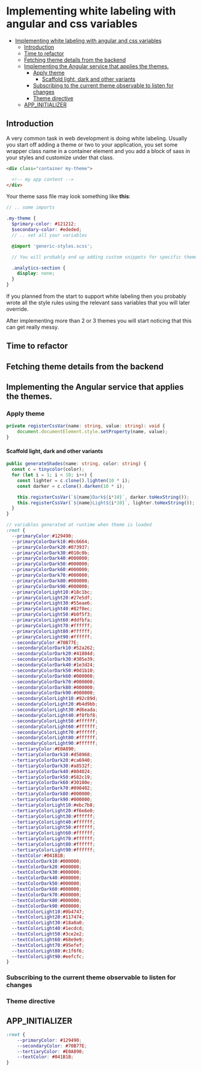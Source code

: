 # Implementing white labeling with angular and css variables

- [Implementing white labeling with angular and css variables](#implementing-white-labeling-with-angular-and-css-variables)
  - [Introduction](#introduction)
  - [Time to refactor](#time-to-refactor)
  - [Fetching theme details from the backend](#fetching-theme-details-from-the-backend)
  - [Implementing the Angular service that applies the themes.](#implementing-the-angular-service-that-applies-the-themes)
    - [Apply theme](#apply-theme)
      - [Scaffold light, dark and other variants](#scaffold-light-dark-and-other-variants)
    - [Subscribing to the current theme observable to listen for changes](#subscribing-to-the-current-theme-observable-to-listen-for-changes)
    - [Theme directive](#theme-directive)
  - [APP_INITIALIZER](#appinitializer)


## Introduction

A very common task in web development is doing white labeling. Usually you start off adding a theme or two to your application, you set some wrapper class name in a container element and you add a block of sass in your styles and customize under that class.



```html
<div class="container my-theme">

  <!-- my app content -->
</div>
```

Your theme sass file may look something like __this__: 

```scss
// .. some imports  

.my-theme {
  $primary-color: #121212;
  $secondary-color: #ededed;
  // .. set all your variables

  @import 'generic-styles.scss';

  // You will probably end up adding custom snippets for specific themes.

  .analytics-section { 
    display: none;
  }
}

```

If you planned from the start to support white labeling then you probably wrote all the 
style rules using the relevant sass variables that you will later override.

After implementing more than 2 or 3 themes you will start noticing that this can get really messy.

## Time to refactor


## Fetching theme details from the backend

## Implementing the Angular service that applies the themes.

### Apply theme

``` ts 
private registerCssVar(name: string, value: string): void {
    document.documentElement.style.setProperty(name, value);
}
```

#### Scaffold light, dark and other variants

``` ts 
public generateShades(name: string, color: string) {
  const c = tinycolor(color);
  for (let i = 1; i < 10; i++) {
    const lighter = c.clone().lighten(10 * i);
    const darker = c.clone().darken(10 * i);

    this.registerCssVar(`${name}Dark${i*10}`, darker.toHexString());
    this.registerCssVar(`${name}Light${i*10}`, lighter.toHexString());
  }
}
```


``` scss 
// variables generated at runtime when theme is loaded
:root {
  --primaryColor:#129490;
  --primaryColorDark10:#0c6664;
  --primaryColorDark20:#073937;
  --primaryColorDark30:#010c0b;
  --primaryColorDark40:#000000;
  --primaryColorDark50:#000000;
  --primaryColorDark60:#000000;
  --primaryColorDark70:#000000;
  --primaryColorDark80:#000000;
  --primaryColorDark90:#000000;
  --primaryColorLight10:#18c1bc;
  --primaryColorLight20:#27e5df;
  --primaryColorLight30:#55eae6;
  --primaryColorLight40:#82f0ec;
  --primaryColorLight50:#b0f5f3;
  --primaryColorLight60:#ddfbfa;
  --primaryColorLight70:#ffffff;
  --primaryColorLight80:#ffffff;
  --primaryColorLight90:#ffffff;
  --secondaryColor:#70B77E;
  --secondaryColorDark10:#52a262;
  --secondaryColorDark20:#41804d;
  --secondaryColorDark30:#305e39;
  --secondaryColorDark40:#1e3d24;
  --secondaryColorDark50:#0d1b10;
  --secondaryColorDark60:#000000;
  --secondaryColorDark70:#000000;
  --secondaryColorDark80:#000000;
  --secondaryColorDark90:#000000;
  --secondaryColorLight10:#92c89d;
  --secondaryColorLight20:#b4d9bb;
  --secondaryColorLight30:#d6eada;
  --secondaryColorLight40:#f8fbf8;
  --secondaryColorLight50:#ffffff;
  --secondaryColorLight60:#ffffff;
  --secondaryColorLight70:#ffffff;
  --secondaryColorLight80:#ffffff;
  --secondaryColorLight90:#ffffff;
  --tertiaryColor:#E0A890;
  --tertiaryColorDark10:#d58968;
  --tertiaryColorDark20:#ca6940;
  --tertiaryColorDark30:#a8532f;
  --tertiaryColorDark40:#804024;
  --tertiaryColorDark50:#582c19;
  --tertiaryColorDark60:#30180e;
  --tertiaryColorDark70:#090402;
  --tertiaryColorDark80:#000000;
  --tertiaryColorDark90:#000000;
  --tertiaryColorLight10:#ebc7b8;
  --tertiaryColorLight20:#f6e6e0;
  --tertiaryColorLight30:#ffffff;
  --tertiaryColorLight40:#ffffff;
  --tertiaryColorLight50:#ffffff;
  --tertiaryColorLight60:#ffffff;
  --tertiaryColorLight70:#ffffff;
  --tertiaryColorLight80:#ffffff;
  --tertiaryColorLight90:#ffffff;
  --textColor:#041B1B;
  --textColorDark10:#000000;
  --textColorDark20:#000000;
  --textColorDark30:#000000;
  --textColorDark40:#000000;
  --textColorDark50:#000000;
  --textColorDark60:#000000;
  --textColorDark70:#000000;
  --textColorDark80:#000000;
  --textColorDark90:#000000;
  --textColorLight10:#0b4747;
  --textColorLight20:#117474;
  --textColorLight30:#18a0a0;
  --textColorLight40:#1ecdcd;
  --textColorLight50:#3ce2e2;
  --textColorLight60:#68e9e9;
  --textColorLight70:#95efef;
  --textColorLight80:#c1f6f6;
  --textColorLight90:#eefcfc;
}
```
### Subscribing to the current theme observable to listen for changes

### Theme directive 

## APP_INITIALIZER



``` scss 
:root {
    --primaryColor: #129490;
    --secondaryColor: #70B77E;
    --tertiaryColor: #E0A890;
    --textColor: #041B1B;
}
```

